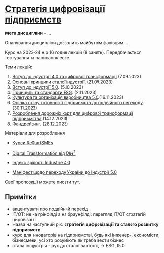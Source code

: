 # [Стратегія цифровізації підприємств](https://pupenasan.github.io/digitalntransform/) 
**Мета дисципліни** – ...

Опанування дисципліни дозволить майбутнім фахівцям ...

Курс на 2023-24 н.р 16 годин лекцій (8 занять). Передбачається тестування та написання ессе. 

Теми лекцій:

1. [Вступ до Індустрії 4.0 та цифрової трансформації](1.md) (7.09.2023)
2. [Основні принципи сталої індустрії](2.md). (21.09.2023)
3. [Вступ до Індустрії 5.0](3.md). (5.10.2023)
4. [Принципи та стандарти ESG](4.md). (2.11.2023)
5. [Культура та організація виробництва 5.0](5.md).(16.11.2023)
6. [Оцінка стану готовності підприємств до подвійного переходу](6.md). (30.11.2023)
7. [Розроблення дорожніх карт для цифрової трансформації підприємства](7.md).(14.12.2023)
8. [Фандрейзинг](8.md).  (28.12.2023)

Матеріали для розроблення

- [Курси ReStartSMEs](https://mooc.restartsmes.eu/)
- [Digital Transformation від $DIH^2$](https://dih-squared.mooc.ramp.eu/courses/course-v1:DIH2+DIH2_907+2022/course/)
- [Індекс зрілості Industrie 4.0](https://github.com/pupenasan/dt/blob/main/articles/MatInd_2020.md)

- [Маніфест щодо переходу України до Індустрії 5.0](https://www.clusters.org.ua/blog-single/manifest-perehid-ua-industry5-0/)

Свої пропозиції можете писати [тут](https://github.com/pupenasan/digitalntransform/issues). 

## Примітки

- акцентувати про подвійний перехід
- ІТ/OT: не на грінфілді а на браунфілді: перегляд ІТ/OT стратегій цировізації
- Назва на наступний рік: **стратегія цифровізації та сталого розвитку підприємств**
- курс для інноваторів на підприємстві, будь які інженери, економісти, бізнесмени, усі хто розуміють як треба вести бізнес
- стала інсдустрія - рух до сталої вартості, -> ESG, I5.0 
